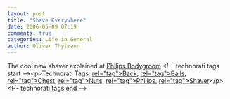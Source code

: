 ```yaml
---
layout: post
title: "Shave Everywhere"
date: 2006-05-09 07:19
comments: true
categories: Life in General
author: Oliver Thylmann
---
```



The cool new shaver explained at [Philips Bodygroom](http://www.shaveeverywhere.com/)
&lt;!-- technorati tags start --&gt;&lt;p&gt;Technorati Tags: [ rel=&quot;tag&quot;&gt;Back](http://www.technorati.com/tag/Back), [ rel=&quot;tag&quot;&gt;Balls](http://www.technorati.com/tag/Balls), [ rel=&quot;tag&quot;&gt;Chest](http://www.technorati.com/tag/Chest), [ rel=&quot;tag&quot;&gt;Nuts](http://www.technorati.com/tag/Nuts), [ rel=&quot;tag&quot;&gt;Philips](http://www.technorati.com/tag/Philips), [ rel=&quot;tag&quot;&gt;Shaver](http://www.technorati.com/tag/Shaver)&lt;/p&gt;&lt;!-- technorati tags end --&gt;


